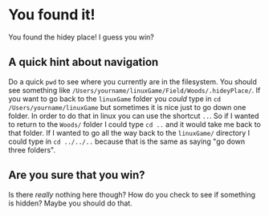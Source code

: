 # You found it!
You found the hidey place! I guess you win?

## A quick hint about navigation

Do a quick `pwd` to see where you currently are in the filesystem. You should see something like `/Users/yourname/linuxGame/Field/Woods/.hideyPlace/`. If you want to go back to the `linuxGame` folder you *could* type in `cd /Users/yourname/linuxGame` but sometimes it is nice just to go down one folder. In order to do that in linux you can use the shortcut `..`. So if I wanted to return to the `Woods/` folder I could type `cd ..` and it would take me back to that folder. If I wanted to go all the way back to the `linuxGame/` directory I could type in `cd ../../..` because that is the same as saying "go down three folders".

## Are you sure that you win?

Is there *really* nothing here though? How do you check to see if something is hidden? Maybe you should do that.